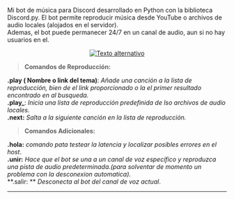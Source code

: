 Mi bot de música para Discord desarrollado en Python con la biblioteca Discord.py. El bot permite reproducir música desde YouTube o archivos de audio locales (alojados en el servidor).  
Ademas, el bot puede permanecer 24/7 en un canal de audio, aun si no hay usuarios en el.

<p align="center">
  <a href="https://postimg.cc/n9GJyPmP">
    <img src="https://i.postimg.cc/fy6R94RD/image.png" alt="Texto alternativo">
  </a>
</p>


> **Comandos de Reproducción:**

**.play ( Nombre o link del tema)**: *Añade una canción a la lista de reproducción, bien de el link proporcionado o la el primer resultado encontrado en al busqueda.*  
**.play_**: *Inicia una lista de reproducción predefinida de lso archivos de audio locales.*  
**.next:** *Salta a la siguiente canción en la lista de reproducción.*  

> **Comandos Adicionales:**

**.hola:** *comando pata testear la latencia y localizar posibles errores en el host*.  
**.unir:** *Hace que el bot se una a un canal de voz específico y reproduzca una pista de audio predeterminada.(para solventar de momento un problema con la desconexion automatica).*   
**.salir: ** *Desconecta al bot del canal de voz actual*.  

------------
